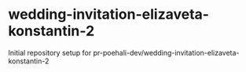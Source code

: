 # wedding-invitation-elizaveta-konstantin-2

Initial repository setup for pr-poehali-dev/wedding-invitation-elizaveta-konstantin-2